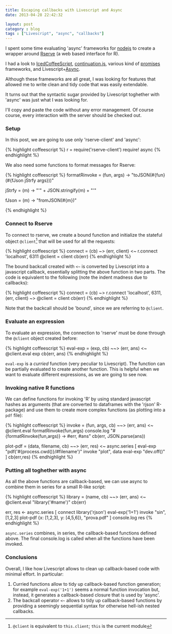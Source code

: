```yaml
---
title: Escaping callbacks with Livescript and Async
date: 2013-04-28 22:42:32

layout: post
category : blog 
tags : ["Livescript", "async", "callbacks"] 
---
```


I spent some time evaluating 'async' frameworks for [nodejs](http://nodejs.org/) to create a wrapper around [Rserve](http://cran.r-project.org/web/packages/Rserve/index.html) (a web based interface for R).

I had a look to [IcedCoffeeScript](http://maxtaco.github.io/coffee-script/), [continuation.js](https://github.com/BYVoid/continuation), various kind of [promises](http://en.wikipedia.org/wiki/Futures_and_promises) frameworks, and Livescript+[Async](https://github.com/caolan/async). 

Although these frameworks are all great, I was looking for features that allowed me to write clean and tidy code that was easily extendable.

It turns out that the syntactic sugar provided by Livescript toghether with 'async' was just what I was looking for.

I'll copy and paste the code without any error management. Of course
course, every interaction with the server should be checked out.

### Setup

In this post, we are going to use only 'rserve-client' and 'async':

{% highlight coffeescript %}
r = require('rserve-client')
require! async
{% endhighlight %}

We also need some functions to format messages for Rserve:

{% highlight coffeescript %}
formatRinvoke = (fun, args) ->
    "toJSON(#{fun}(#{fJson jStrfy args}))"

jStrfy = (m) ->
    "\'" + JSON.stringify(m) + "\'"

fJson = (m) ->
    "fromJSON(#{m})"

{% endhighlight %}

### Connect to Rserve
To connect to rserve, we create a bound function and initialize 
the stateful object `@client`[^1] that will be used for all the requests:

{% highlight coffeescript %}
connect = (cb) ~>
    (err, client) <~ r.connect 'localhost', 6311 
    @client = client
    cb(err)
{% endhighlight %}

The bound backcall created with `<~` is converted by Livescript into a javascript callback, essentially splitting the above function in two parts. The code is equivalent to the following (note the indent madness due to callbacks):

{% highlight coffeescript %}
connect = (cb) ~>
    r.connect 'localhost', 6311, (err, client) ~>
         @client = client
         cb(err)
{% endhighlight %}

Note that the backcall should be 'bound', since we are referring to `@client`.

### Evaluate an expression
To evaluate an expression, the connection to 'rserve' must be done through the `@client` object created before:

{% highlight coffeescript %}
eval-exp = (exp, cb) ~~>
    (err, ans) <~ @client.eval exp
    cb(err, ans)
{% endhighlight %}

`eval-exp` is a *curried* function (very peculiar to Livescript). The function can be partially evaluated to create another function. This is helpful when we want to evaluate different expressions, as we are going to see now.

### Invoking native R functions
We can define functions for invoking 'R' by using standard javascript hashes as arguments (that are converted to dataframes with the 'rjson' R-package) and use them to create more complex functions (as plotting into a `pdf` file):

{% highlight coffeescript %}
invoke = (fun, args, cb) ~~>
    (err, ans) <~ @client.eval formatRinvoke(fun,args)
    console.log "#{formatRinvoke(fun,args)} -> #err, #ans"
    cb(err, JSON.parse(ans))
    
plot-pdf = (data, filename, cb) ~~>
    (err, res) <~ async.series [
        eval-exp "pdf(\'#{process.cwd()}/#filename\')"
        invoke "plot", data
        eval-exp "dev.off()" ]
    cb(err,res)
{% endhighlight %}

### Putting all toghether with async
As all the above functions are callback-based, we can use async to combine them in series for a small R-like script:

{% highlight coffeescript %}
library = (name, cb) ~~>
    (err, ans) <~ @client.eval "library('#name')"
    cb(err)
    
err, res <- async.series [
    connect 
    library('rjson') 
    eval-exp('1+1')
    invoke "sin", [1,2,3]
    plot-pdf {x: [1,2,3], y: [4,5,6]}, "prova.pdf"
    ]
    console.log res
{% endhighlight %}

`async.series` combines, in series, the callback-based functions defined above. The final console.log is called when all the functions have been invoked. 

### Conclusions

Overall, I like how Livescript allows to clean up callback-based code with minimal effort. In particular:

1. Curried functions allow to tidy up callback-based function generation; for example `eval-exp('1+1')` seems a normal function invocation but, instead, it generates a callback-based closure that is used by 'async'.
2. The backcall operator `<~` allows to tidy up callback-based functions by providing a seemingly sequential syntax for otherwise hell-ish nested callbacks.



 [^1]: `@client` is equivalent to `this.client`; `this` is the current module